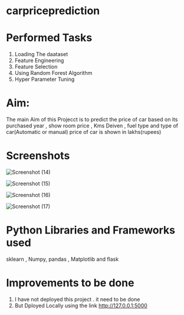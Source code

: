 # carpriceprediction
# Performed Tasks
1. Loading The daataset
2. Feature Engineering
3. Feature Selection
4. Using Random Forest Algorithm
5. Hyper Parameter Tuning
# Aim: 
The main Aim of this Projecct is to predict the price of car based on its purchased year , show room price , Kms Deiven , fuel type and type of car(Automatic or manual)
price of car is shown in lakhs(rupees)

# Screenshots
![Screenshot (14)](https://github.com/Niranjankoppala/carpriceprediction/assets/103758678/55acb02d-6d54-4f86-abe9-5d1b4b96981c)



![Screenshot (15)](https://github.com/Niranjankoppala/carpriceprediction/assets/103758678/f4706670-d899-49fa-b439-f3b6df3a971a)



![Screenshot (16)](https://github.com/Niranjankoppala/carpriceprediction/assets/103758678/cac6ba2a-01d5-42ba-bc56-2e9f6adb4efc)



![Screenshot (17)](https://github.com/Niranjankoppala/carpriceprediction/assets/103758678/3cd4107a-bab6-40e2-8337-98e760dff0cf)


# Python Libraries and Frameworks used
sklearn , Numpy, pandas , Matplotlib and flask

# Improvements to be done
1. I have not deployed this project . it need to be done
2. But Dployed Locally using the link  http://127.0.0.1:5000
